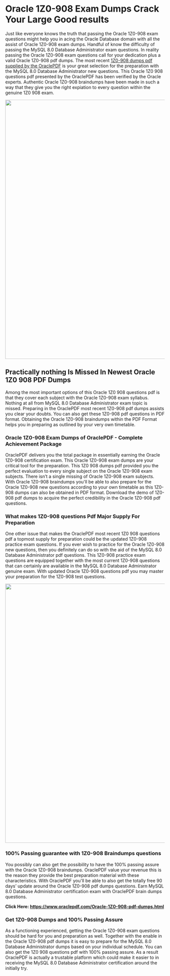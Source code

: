 <h1>Oracle 1Z0-908 Exam Dumps Crack Your Large Good results</h1>
<p>Just like everyone knows the truth that passing the Oracle 1Z0-908 exam questions might help you in acing the&nbsp;Oracle Database&nbsp;domain with all the assist of Oracle 1Z0-908 exam dumps. Handful of know the difficulty of passing the MySQL 8.0 Database Administrator exam questions. In reality passing the Oracle 1Z0-908 exam questions call for your dedication plus a valid Oracle 1Z0-908 pdf dumps. The most recent&nbsp;<a href="https://www.oraclepdf.com/Oracle-1Z0-908-pdf-dumps.html">1Z0-908 dumps pdf supplied by the OraclePDF</a>&nbsp;is your great selection for the preparation with the MySQL 8.0 Database Administrator new questions. This Oracle 1Z0 908 questions pdf presented by the OraclePDF has been verified by the Oracle experts. Authentic Oracle 1Z0-908 braindumps have been made in such a way that they give you the right expiation to every question within the genuine 1Z0 908 exam.</p>
<p><a href="https://www.oraclepdf.com/Oracle-1Z0-908-pdf-dumps.html"><img src="https://i.ibb.co/mJY6Knz/1.png" width="820" /></a></p>
<h2>Practically nothing Is Missed In Newest Oracle 1Z0 908 PDF Dumps</h2>
<p>Among the most important options of this Oracle 1Z0 908 questions pdf is that they cover each subject with the Oracle 1Z0-908 exam syllabus. Nothing at all from MySQL 8.0 Database Administrator exam topic is missed. Preparing in the OraclePDF most recent 1Z0-908 pdf dumps assists you clear your doubts. You can also get these 1Z0-908 pdf questions in PDF format. Obtaining the Oracle 1Z0-908 braindumps within the PDF Format helps you in preparing as outlined by your very own timetable.</p>
<h3>Oracle 1Z0-908 Exam Dumps of OraclePDF - Complete Achievement Package</h3>
<p>OraclePDF delivers you the total package in essentially earning the Oracle 1Z0-908 certification exam. This Oracle 1Z0-908 exam dumps are your critical tool for the preparation. This 1Z0 908 dumps pdf provided you the perfect evaluation to every single subject on the Oracle 1Z0-908 exam subjects. There isn&rsquo;t a single missing of Oracle 1Z0-908 exam subjects. With Oracle 1Z0-908 braindumps you'll be able to also prepare for the Oracle 1Z0-908 new questions according to your own timetable as this 1Z0-908 dumps can also be obtained in PDF format. Download the demo of 1Z0-908 pdf dumps to acquire the perfect credibility in the Oracle 1Z0-908 pdf questions.</p>
<h3>What makes 1Z0-908 questions Pdf Major Supply For Preparation</h3>
<p>One other issue that makes the OraclePDF most recent 1Z0 908 questions pdf a topmost supply for preparation could be the updated 1Z0-908 practice exam questions. If you ever wish to practice for the Oracle 1Z0-908 new questions, then you definitely can do so with the aid of the MySQL 8.0 Database Administrator pdf questions. This 1Z0-908 practice exam questions are equipped together with the most current 1Z0-908 questions that can certainly are available in the MySQL 8.0 Database Administrator genuine exam. With updated Oracle 1Z0-908 questions pdf you may master your preparation for the 1Z0-908 test questions.</p>
<p><img src="https://i.ibb.co/TWQ7T6D/2.png" width="820" /></p>
<h3>100% Passing guarantee with 1Z0-908 Braindumps questions</h3>
<p>You possibly can also get the possibility to have the 100% passing assure with the Oracle 1Z0-908 braindumps. OraclePDF value your revenue this is the reason they provide the best preparation material with these characteristics. With OraclePDF you'll be able to also get the totally free 90 days&rsquo; update around the Oracle 1Z0-908 pdf dumps questions. Earn MySQL 8.0 Database Administrator certification exam with&nbsp;OraclePDF&nbsp;brain dumps questions.</p>
<p><strong>Click Here: <a href="https://www.oraclepdf.com/Oracle-1Z0-908-pdf-dumps.html">https://www.oraclepdf.com/Oracle-1Z0-908-pdf-dumps.html</a></strong></p>
<h3>Get 1Z0-908&nbsp;Dumps&nbsp;and 100% Passing Assure</h3>
<p>As a functioning experienced, getting the Oracle 1Z0-908 exam questions should be hard for you and preparation as well. Together with the enable in the Oracle 1Z0-908 pdf dumps it is easy to prepare for the MySQL 8.0 Database Administrator dumps based on your individual schedule. You can also get the 1Z0 908 questions pdf with 100% passing assure. As a result OraclePDF is actually a trustable platform which could make it easier to in receiving the MySQL 8.0 Database Administrator certification around the initially try.</p>
